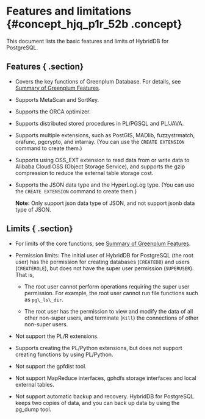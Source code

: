 # Features and limitations {#concept_hjq_p1r_52b .concept}

This document lists the basic features and limits of HybridDB for PostgreSQL.

## Features { .section}

-   Covers the key functions of Greenplum Database. For details, see [Summary of Greenplum Features](http://gpdb.docs.pivotal.io/4380/ref_guide/feature_summary.html).

-   Supports MetaScan and SortKey.

-   Supports the ORCA optimizer.

-   Supports distributed stored procedures in PL/PGSQL and PL/JAVA.

-   Supports multiple extensions, such as PostGIS, MADlib, fuzzystrmatch, orafunc, pgcrypto, and intarray. \(You can use the `CREATE EXTENSION` command to create them.\)

-   Supports using OSS\_EXT extension to read data from or write data to Alibaba Cloud OSS \(Object Storage Service\), and supports the gzip compression to reduce the external table storage cost.

-   Supports the JSON data type and the HyperLogLog type. \(You can use the `CREATE EXTENSION` command to create them.\)

    **Note:** Only support json data type of JSON, and not support jsonb data type of JSON.


## Limits { .section}

-   For limits of the core functions, see [Summary of Greenplum Features](http://gpdb.docs.pivotal.io/4380/ref_guide/feature_summary.html).

-   Permission limits: The initial user of HybridDB for PostgreSQL \(the root user\) has the permission for creating databases \(`CREATEDB`\) and users \(`CREATEROLE`\), but does not have the super user permission \(`SUPERUSER`\). That is,

    -   The root user cannot perform operations requiring the super user permission. For example, the root user cannot run file functions such as `pg\_ls\_dir`.

    -   The root user has the permission to view and modify the data of all other non-super users, and terminate \(`Kill`\) the connections of other non-super users.

-   Not support the PL/R extensions.

-   Supports creating the PL/Python extensions, but does not support creating functions by using PL/Python.

-   Not support the gpfdist tool.

-   Not support MapReduce interfaces, gphdfs storage interfaces and local external tables.

-   Not support automatic backup and recovery. HybridDB for PostgreSQL keeps two copies of data, and you can back up data by using the pg\_dump tool.



